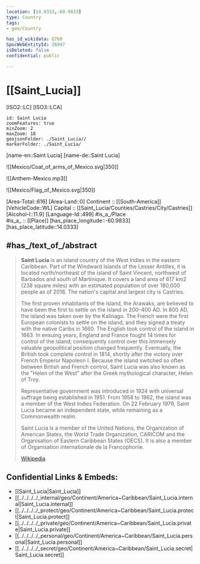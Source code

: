 ```yaml
---
location: [14.0333,-60.9833] 
type: Country
tags:
- geo/Country

has_id_wikidata: Q760 
SpocWebEntityId: 26947
isDeleted: false
confidential: public

---
```


# [[Saint_Lucia]] 

[ISO2::LC] 
[ISO3::LCA] 
```leaflet
id: Saint Lucia
zoomFeatures: true 
minZoom: 2 
maxZoom: 18
geojsonFolder: ./Saint_Lucia//
markerFolder: ./Saint_Lucia/
```

[name-en::Saint Lucia] 
[name-de::Saint Lucia] 

![[Mexico/Coat_of_arms_of_Mexico.svg|350]] 

![[Anthem-Mexico.mp3]] 

![[Mexico/Flag_of_Mexico.svg|350]] 

[Area-Total::616] 
[Area-Land::0] 
Continent :: [[South-America]]  
[VehicleCode::WL] 
Capital :: [[Saint_Lucia/Counties/Castries/City/Castries]]  
[Alcohol-l::11.9] 
[Language-Id::499] 
#is_a_/Place  
#is_a_ :: [[Place]] 
[has_place_longitude::-60.9833] 
[has_place_latitude::14.0333] 


## #has_/text_of_/abstract 

> **Saint Lucia** is an island country of the West Indies in the eastern Caribbean. Part of the Windward Islands of the Lesser Antilles, it is located north/northeast of the island of Saint Vincent, northwest of Barbados and south of Martinique. It covers a land area of 617 km2 (238 square miles) with an estimated population of over 180,000 people as of 2018.  The nation's capital and largest city is Castries.
>
> The first proven inhabitants of the island, the Arawaks, are believed to have been the first to settle on the island in 200–400 AD. In 800 AD, the island was taken over by the Kalinago. The French were the first European colonists to settle on the island, and they signed a treaty with the native Caribs in 1660. The English took control of the island in 1663. In ensuing years, England and France fought 14 times for control of the island; consequently control over this immensely valuable geopolitical position changed frequently. Eventually, the British took complete control in 1814, shortly after the victory over French Emperor Napoleon I. Because the island switched so often between British and French control, Saint Lucia was also known as the "Helen of the West" after the Greek mythological character, Helen of Troy.
>
> Representative government was introduced in 1924 with universal suffrage being established in 1951. From 1958 to 1962, the island was a member of the West Indies Federation. On 22 February 1979, Saint Lucia became an independent state, while remaining as a Commonwealth realm.
>
> Saint Lucia is a member of the United Nations, the Organization of American States, the World Trade Organization, CARICOM and the Organisation of Eastern Caribbean States (OECS). It is also a member of Organisation internationale de la Francophonie.
>
> [Wikipedia](https://en.wikipedia.org/wiki/Saint%20Lucia)

## Confidential Links & Embeds: 
- [[Saint_Lucia|Saint_Lucia]] 
- [[../../../../_internal/geo/Continent/America~Caribbean/Saint_Lucia.internal|Saint_Lucia.internal]] 
- [[../../../../_protect/geo/Continent/America~Caribbean/Saint_Lucia.protect|Saint_Lucia.protect]] 
- [[../../../../_private/geo/Continent/America~Caribbean/Saint_Lucia.private|Saint_Lucia.private]] 
- [[../../../../_personal/geo/Continent/America~Caribbean/Saint_Lucia.personal|Saint_Lucia.personal]] 
- [[../../../../_secret/geo/Continent/America~Caribbean/Saint_Lucia.secret|Saint_Lucia.secret]] 
